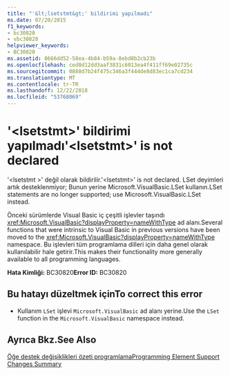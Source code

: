 ```yaml
---
title: "'&lt;lsetstmt&gt;' bildirimi yapılmadı"
ms.date: 07/20/2015
f1_keywords:
- bc30820
- vbc30820
helpviewer_keywords:
- BC30820
ms.assetid: 8666dd52-58ea-4b84-b59a-8ebd8b2cb23b
ms.openlocfilehash: ced8d12dd3aaf3831c6013ea4f411ff69e02735c
ms.sourcegitcommit: 0888d7b24f475c346a3f444de8d83ec1ca7cd234
ms.translationtype: MT
ms.contentlocale: tr-TR
ms.lasthandoff: 12/22/2018
ms.locfileid: "53768069"
---
```

# <a name="ltlsetstmtgt-is-not-declared"></a><span data-ttu-id="e4003-102">'&lt;lsetstmt&gt;' bildirimi yapılmadı</span><span class="sxs-lookup"><span data-stu-id="e4003-102">'&lt;lsetstmt&gt;' is not declared</span></span>
<span data-ttu-id="e4003-103">'\<lsetstmt >' değil olarak bildirilir.</span><span class="sxs-lookup"><span data-stu-id="e4003-103">'\<lsetstmt>' is not declared.</span></span> <span data-ttu-id="e4003-104">LSet deyimleri artık desteklenmiyor; Bunun yerine Microsoft.VisualBasic.LSet kullanın.</span><span class="sxs-lookup"><span data-stu-id="e4003-104">LSet statements are no longer supported; use Microsoft.VisualBasic.LSet instead.</span></span>  
  
 <span data-ttu-id="e4003-105">Önceki sürümlerde Visual Basic iç çeşitli işlevler taşındı <xref:Microsoft.VisualBasic?displayProperty=nameWithType> ad alanı.</span><span class="sxs-lookup"><span data-stu-id="e4003-105">Several functions that were intrinsic to Visual Basic in previous versions have been moved to the <xref:Microsoft.VisualBasic?displayProperty=nameWithType> namespace.</span></span> <span data-ttu-id="e4003-106">Bu işlevleri tüm programlama dilleri için daha genel olarak kullanılabilir hale getirir.</span><span class="sxs-lookup"><span data-stu-id="e4003-106">This makes their functionality more generally available to all programming languages.</span></span>  
  
 <span data-ttu-id="e4003-107">**Hata Kimliği:** BC30820</span><span class="sxs-lookup"><span data-stu-id="e4003-107">**Error ID:** BC30820</span></span>  
  
## <a name="to-correct-this-error"></a><span data-ttu-id="e4003-108">Bu hatayı düzeltmek için</span><span class="sxs-lookup"><span data-stu-id="e4003-108">To correct this error</span></span>  
  
-   <span data-ttu-id="e4003-109">Kullanım `LSet` işlevi `Microsoft.VisualBasic` ad alanı yerine.</span><span class="sxs-lookup"><span data-stu-id="e4003-109">Use the `LSet` function in the `Microsoft.VisualBasic` namespace instead.</span></span>  
  
## <a name="see-also"></a><span data-ttu-id="e4003-110">Ayrıca Bkz.</span><span class="sxs-lookup"><span data-stu-id="e4003-110">See Also</span></span>  
   
 [<span data-ttu-id="e4003-111">Öğe destek değişiklikleri özeti programlama</span><span class="sxs-lookup"><span data-stu-id="e4003-111">Programming Element Support Changes Summary</span></span>](https://msdn.microsoft.com/library/0483590a-6309-449c-a2fa-effa26a03b95)
